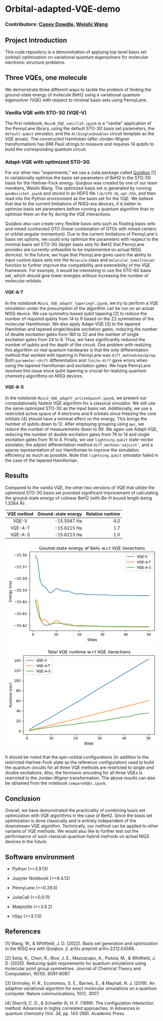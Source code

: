 # Orbital-adapted-VQE-demo

### Contributors: [Casey Dowdle](https://github.com/CaseyLeeDowdle), [Weishi Wang](https://github.com/frankwswang)

## Project Introduction

This code repository is a demonstration of applying top-level basis set (orbital) optimization on variational quantum eigensolvers for molecular electronic structure problems.

## Three VQEs, one molecule

We demonstrate three different ways to tackle the problem of finding the ground-state energy of molecule BeH2 using a variational quantum eigensolver (VQE) with respect to minimal basis sets using PennyLane.

### Vanilla VQE with STO-3G (VQE-V)

The first notebook, `Main0_VQE_vanillaY.ipynb` is a "vanilla" application of the PennyLane library, using the default STO-3G basis set parameters, the `default.qubit` simulator, and the `AllSinglesDoubles` circuit template as the VQE ansatz. The constructed Hamilotian (after Jordan-Wigner transformation) has 666 Pauli strings to measure and requires 14 qubits to build the corresponding quantum circuit.

### Adapt-VQE with optimized STO-3G

For our other two "experiments," we use a Julia package called [Quiqbox](https://github.com/frankwswang/Quiqbox.jl) [1] to variationally optimize the basis set parameters of BeH2 in the STO-3G basis for the Hartree-Fock energy. Quiqbox was created by one of our team members, Weishi Wang. The optimized basis set is generated by running `genBasisSet.ipynb` and stored in an HDF5 file `lib/STO-3G_opt.h5G`, and then read into the Python environment as the basis set for the VQE. We believe that due to the current limitations of NISQ-era devices, it is better to optimize basis set parameters before running a quantum algorithm than to optimize them on the fly during the VQE interactions.

Quiqbox also can create very flexible basis sets such as floating basis sets and mixed-contracted GTO (linear combination of GTOs with mixed centers or orbital angular momentum). Due to the current limitations of PennyLane's basis set options, we could only optimize the parameters with respect to the minimal basis set STO-3G (larger basis sets for BeH2 that PennyLane provides are currently unfeasible to be implemented on actual NISQ devices). In the future, we hope that PennyLane gives users the ability to input custom basis sets into the `Molecule` class and `molecular_hamiltonian` function to further improve the compatibility and extensibility of the VQE framework. For example, it would be interesting to use the STO-6G basis set, which should give lower energies without increasing the number of molecular orbitals.

#### VQE-A-T

In the notebook `Main1_VQE_adaptY_taperingY.ipynb`, we try to perform a VQE simulation under the presumption of the algorithm can be run on an actual NISQ device. We use symmetry-based qubit tapering [2] to reduce the number of required qubits from 14 to 9 based on the Z2 symmetries of the molecular Hamiltonian. We also apply Adapt-VQE [3] to the tapered Hamilotian and tapered single/double excitation gates, reducing the number of double excitation gates from 180 to 32 and the number of single excitation gates from 24 to 6. Thus, we have significantly reduced the number of qubits and the depth of the circuit. One problem with realizing this algorithm on real quantum hardwares is that the only differentiation method that worked with tapering in PennyLane was `diff_method=backprop`. Both `parameter-shift` differentiation and `finite-diff` gave errors when using the tapered Hamiltonian and excitation gates. We hope PennyLane resolves this issue since qubit tapering is crucial for realizing quantum chemistry algorithms on NISQ devices.

#### VQE-A-S

In the notebook `Main2_VQE_adaptY_activeSpaceY.ipynb`, we present our computationally fastest VQE algorithm for a classical simulator. We still use the same optimized STO-3G as the input basis set. Additionally, we use a restricted active space of 4 electrons and 6 orbitals since freezing the core orbitals [4] should have a minimal effect on the energy. This brings the number of qubits down to 12. After employing grouping using `qwc`, we reduce the number of measurements down to 99. We again use Adapt-VQE, reducing the number of double excitation gates from 76 to 14 and single excitation gates from 16 to 4. Finally, we use `lightning.qubit` state-vector simulator, the adjoint differentiation method `diff_method='adjoint'`, and a sparse representation of our Hamiltonian to improve the simulation efficiency as much as possible. Note that `lightning.qubit` simulator failed in the case of the tapered Hamiltonian.

## Results

Compared to the vanilla VQE, the other two versions of VQE that utilize the optimized STO-3G basis set provided significant improvement of calculating the ground-state energy of colinear BeH2 (with Be-H bound length being 1.3264 Å):

| VQE method | Ground-state energy | Relative runtime |
| :---:      | ---:                | ---:             |
| VQE-V      | -15.5947 Ha         | 4.0              |
| VQE-A-T    | -15.6215 Ha         | 1.7              |
| VQE-A-S    | -15.6213 Ha         | 1.0              |

![ ](plots/energy.png)
![ ](plots/runtime.png)

It should be noted that the spin-orbital configurations (in addition to the restricted Hartree-Fock state as the reference configuration) used to build the quantum circuits for all three VQE methods are restricted to single and double excitations. Also, the fermionic encoding for all three VQEs is restricted to the Jordan-Wigner transformation. The above results can also be obtained from the notebook `compareVQEs.ipynb`.

## Conclusion

Overall, we have demonstrated the practicality of combining basis set optimization with VQE algorithms in the case of BeH2. Since the basis set optimization is done classically and is entirely independent of the downstream VQE algorithm. Technically, our method can be applied to other variants of VQE methods. We would also like to further test out the performance of such classical-quantum hybrid methods on actual NIQS devices in the future.

## Software environment

* Python (>=3.9.13)

* Jupyter Notebook (>=6.4.12)

* PennyLane (>=0.28.0)

* JuliaCall (>=0.9.11)

* Matplotlib (>=3.5.2)

* h5py (>=3.7.0)

## References

[1] Wang, W., & Whitfield, J. D. (2022). Basis set generation and optimization in the NISQ era with Quiqbox. jl. arXiv preprint arXiv:2212.04586.

[2] Setia, K., Chen, R., Rice, J. E., Mezzacapo, A., Pistoia, M., & Whitfield, J. D. (2020). Reducing qubit requirements for quantum simulations using molecular point group symmetries. Journal of Chemical Theory and Computation, 16(10), 6091-6097.

[3] Grimsley, H. R., Economou, S. E., Barnes, E., & Mayhall, N. J. (2019). An adaptive variational algorithm for exact molecular simulations on a quantum computer. Nature communications, 10(1), 3007.

[4] Sherrill, C. D., & Schaefer III, H. F. (1999). The configuration interaction method: Advances in highly correlated approaches. In Advances in quantum chemistry (Vol. 34, pp. 143-269). Academic Press.
